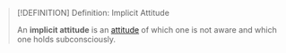 >[!DEFINITION] Definition: Implicit Attitude
>
>An **implicit attitude** is an [attitude](Attitude.md) of which one is not aware and which one holds subconsciously.
>